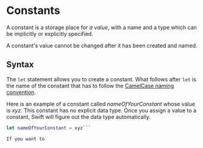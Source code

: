 # Constants

A constant is a storage place for *a value*, with a name and a type which can be implicitly or explicitly specified.

A constant's value cannot be changed after it has been created and named.

## Syntax

The `let` statement allows you to create a constant. What follows after `let` is the name of the constant that has to follow the [CamelCase naming convention](https://en.wikipedia.org/wiki/CamelCase).

Here is an example of a constant called *nameOfYourConstant* whose value is *xyz*. This constant has no explicit data type. Once you assign a value to a constant, Swift will figure out the data type automatically.

```swift
let nameOfYourConstant = xyz```

If you want to 